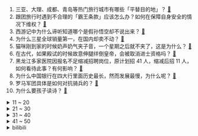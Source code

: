 1. 三亚、大理、成都、青岛等热门旅行城市有哪些「平替目的地」？ [:link:](https://www.zhihu.com/question/597678621)
2. 跟团旅行时遇到不合理的「霸王条款」应该怎么办？如何在保障自身安全的情况下维权？ [:link:](https://www.zhihu.com/question/597946309)
3. 西游记中为什么谛听知道哪个是假孙悟空却不说出来？ [:link:](https://www.zhihu.com/question/26857388)
4. 为什么三星全球销量第一，在国内却卖不动？ [:link:](https://www.zhihu.com/question/597826770)
5. 猫咪刚到家的时候奶声奶气夹子音，一个星期之后就不夹了，这是为什么？ [:link:](https://www.zhihu.com/question/597845408)
6. 在古代，如果殿试的时候故意伸腿绊倒皇帝，会被取消进士资格吗？ [:link:](https://www.zhihu.com/question/591613199)
7. 黑龙江多家医院因报名不足缩减招聘岗位，原计划招 41 人，缩减后招 11 人，如何看待此事？有何影响？ [:link:](https://www.zhihu.com/question/598210787)
8. 为什么中国银行在四大行里面历史最长，然而发展最慢，为什么呢？ [:link:](https://www.zhihu.com/question/597624015)
9. 罗马军团具体是如何对抗骑兵的？ [:link:](https://www.zhihu.com/question/367873368)
10. 为什么要孩子读诗？ [:link:](https://www.zhihu.com/question/591320287)
<details>
<summary>11 ~ 20</summary>

11. 张家界暂停本地人免票，长沙倡议市民「三让」外地游客，为何越来越多的城市加入「腾城迎宾」的行列？ [:link:](https://www.zhihu.com/question/598106918)
12. 为打击贩毒，拜登宣布美国进入国家紧急状态，必要时武装部队预备役人员进入现役，美国毒品泛滥到何种地步了？ [:link:](https://www.zhihu.com/question/598210779)
13. 拼多多被曝临时确定五一只休 3 天，员工被迫集体退票，目前情况如何？如何看待这一行为？ [:link:](https://www.zhihu.com/question/598242000)
14. 仙侠电视剧《长月烬明》按目前热度，预测后续剧情会出现烂尾吗？ [:link:](https://www.zhihu.com/question/597961211)
15. 90 后北漂女孩副业开淄博烧烤月入三十万，开张一个半月营业额猛翻二十倍，如何看待流量带来的「风口」？ [:link:](https://www.zhihu.com/question/597679629)
16. 美军两架「阿帕奇」直升机坠毁，3 名飞行员死亡，哪些信息值得关注？ [:link:](https://www.zhihu.com/question/598228520)
17. 《流浪地球 2》海外票房 1 亿人民币，如何评价这一票房成绩？ [:link:](https://www.zhihu.com/question/596153292)
18. 如何评价王一博、胡军、于适领衔主演的电影《长空之王》？ [:link:](https://www.zhihu.com/question/557738601)
19. 消息称塞尔维亚总统武契奇被紧急送医，真实性如何，哪些信息值得关注？ [:link:](https://www.zhihu.com/question/598244658)
20. 尹锡悦在美国会发表演讲，歪曲历史大谈长津湖战役，遭外交部驳斥，从历史角度如何评价尹锡悦这一言论？ [:link:](https://www.zhihu.com/question/598257609)
</details>
<details>
<summary>21 ~ 30</summary>

21. 一个很穷的亲戚得了癌症，跟我借钱，借还是不借？ [:link:](https://www.zhihu.com/question/592123413)
22. 请问你们心情不好的时候会做什么呢? [:link:](https://www.zhihu.com/question/597117255)
23. 什么样的人容易得到贵人扶持？ [:link:](https://www.zhihu.com/question/515337187)
24. 诚恳的道歉值得被原谅吗？ [:link:](https://www.zhihu.com/question/598147021)
25. 是一直优秀重要，还是不断进步重要？ [:link:](https://www.zhihu.com/question/597444371)
26. 时间能治愈一切吗? [:link:](https://www.zhihu.com/question/598166235)
27. 你可以接受以后平庸的自己吗？ [:link:](https://www.zhihu.com/question/598238388)
28. 如何评价2023五一数学建模竞赛ABC题？ [:link:](https://www.zhihu.com/question/597361374)
29. 4 月 28 日沪指重返 3300 点，AI 概念股反弹，两市近 4000 股上涨，如何看待今日行情？ [:link:](https://www.zhihu.com/question/598212162)
30. 以色列是否可以在非洲找块土地建国定居，避开四战之地的中东？ [:link:](https://www.zhihu.com/question/598104444)
</details>
<details>
<summary>31 ~ 40</summary>

31. 本科阶段表现平平，无任何获奖和荣誉记录，考研复试面试时如何脱颖而出？ [:link:](https://www.zhihu.com/question/590157274)
32. 如果决裂的朋友到处在背后诋毁你、抹黑你、说你坏话，你们会怎么解决？ [:link:](https://www.zhihu.com/question/598222726)
33. 消息称，特斯拉将首次把在中国上海生产的汽车送往北美销售，此举是出于哪些考虑？ [:link:](https://www.zhihu.com/question/597471724)
34. 如何评价《星穹铁道》致敬《血源》? [:link:](https://www.zhihu.com/question/598228998)
35. 五一假期第一天，宅家未出远门的你，计划如何度过？ [:link:](https://www.zhihu.com/question/598377531)
36. 旅途中就餐该如何选择？有哪些注意事项？如何避免「天价账单」等隐形消费？就餐后若身体不适，该如何维权？ [:link:](https://www.zhihu.com/question/597946252)
37. 五一假期，有哪些小众景点适合一家三口？ [:link:](https://www.zhihu.com/question/595310734)
38. 慕容复为什么会高开低走？ [:link:](https://www.zhihu.com/question/598001512)
39. 今年五一的火车票为什么那么难买? [:link:](https://www.zhihu.com/question/596586857)
40. 五一带孩子出去玩时，除了打卡标志性景点，你还会带孩子尝试哪些「有趣玩法」？ [:link:](https://www.zhihu.com/question/595440957)
</details>
<details>
<summary>41 ~ 50</summary>

41. 江西南昌豫章书院非法拘禁案重审宣判，5 名被告均表示服判不上诉，如果从法律角度解读？ [:link:](https://www.zhihu.com/question/598260349)
42. 五一期间酒店价格猛涨，年轻人玩起「交换旅游」，「你住我家，我睡你床」，如何看待此事？有哪些需要注意的？ [:link:](https://www.zhihu.com/question/598097164)
43. 央行数据显示，一季度房地产开发贷款增速提升，个人住房贷款增速回落，哪些信息值得关注？ [:link:](https://www.zhihu.com/question/598258184)
44. 通过在线票务服务平台预定机酒门票等服务后出现虚假宣传、违约毁约等情况该怎么办？平台需要承担哪些责任？ [:link:](https://www.zhihu.com/question/597947308)
45. 2023 五一假期你打算如何度过？ [:link:](https://www.zhihu.com/question/596513446)
46. 房地产税为什么不急于推出？ [:link:](https://www.zhihu.com/question/598174264)
47. 东部战区新闻发言人就美 P-8A 反潜巡逻机穿航台湾海峡发表谈话，哪些信息值得关注？ [:link:](https://www.zhihu.com/question/598238164)
48. 比亚迪一季度营收超 1200 亿元，净利增 4 倍超越 2021 年全年，如何评价这一业绩？ [:link:](https://www.zhihu.com/question/598205401)
49. 面对网红推荐、种草等旅行攻略分享，消费者应如何理性判断和选择？种草攻略都有哪些潜在的陷阱？ [:link:](https://www.zhihu.com/question/597946477)
50. 全球首批机器受精试管婴儿出生，这项技术有哪些难点？医学角度具有哪些意义？ [:link:](https://www.zhihu.com/question/598207368)
</details><details>
<summary>bilibili</summary>

1. 【亮记生物鉴定】网络热传生物鉴定48 [:link:](//www.bilibili.com/video/BV1Xh411j7yC)
2. 眼“色”游戏（押韵版） [:link:](//www.bilibili.com/video/BV17P411U7tp)
3. 《原神》白术角色PV——「良方难觅」 [:link:](//www.bilibili.com/video/BV1oX4y1B76Y)
4. 5斤的铁勺，60cm的铁锅，这道菜，很费手。。 [:link:](//www.bilibili.com/video/BV1cM411G7rL)
5. 没开玩笑  淄博已经进化到5.0版本了... [:link:](//www.bilibili.com/video/BV1BX4y1m7jP)
6. 耶！发车！ [:link:](//www.bilibili.com/video/BV16V4y1R7a5)
7. 【星穹铁道】最新免费星琼！开服后新增，1620星琼千万别忘了领 [:link:](//www.bilibili.com/video/BV1Lo4y1L7CW)
8. 哈哈，甲方破防了 [:link:](//www.bilibili.com/video/BV1Dg4y1L7hd)
9. 意大利新现实主义巅峰！穷过的人才懂！【25格】《偷自行车的人》 [:link:](//www.bilibili.com/video/BV1nP411U7ba)
10. 帅小伙自制淄博烧烤，不用去淄博也能吃爽啦！ [:link:](//www.bilibili.com/video/BV1Sz4y1a7tU)
<details>
<summary>11 ~ 20</summary>

11. 从上厕所的规则就知道挪威的男人地位如何了 [:link:](//www.bilibili.com/video/BV1bc411J7SR)
12. 以前年轻人消费 VS 现在年轻人消费 [:link:](//www.bilibili.com/video/BV1F24y1F7Y5)
13. 求婚计划被女朋友发现后... [:link:](//www.bilibili.com/video/BV1ho4y1L7NH)
14. 中国人的油纸伞撑的不是雨，撑的是五千年的文化自信！ [:link:](//www.bilibili.com/video/BV1Jh411778A)
15. 爷 青 回 ！丢人之旅！【森林之子#1】 [:link:](//www.bilibili.com/video/BV19M4y187ww)
16. 做了一个赋予食物生命的盘子 [:link:](//www.bilibili.com/video/BV1ph41177H5)
17. 蛋 [:link:](//www.bilibili.com/video/BV1pa4y157G9)
18. 我与山区37名小学生一起造了辆火星车！ [:link:](//www.bilibili.com/video/BV1dh411j7iP)
19. 阿曼达的冒险完整版！看完所有的恐怖录像我惊呆了！！ [:link:](//www.bilibili.com/video/BV1HT411H7sH)
20. 科幻修仙！人均爆星？星穹铁道世界观&剧情设定入门指南！ [:link:](//www.bilibili.com/video/BV1do4y1b7Gc)
</details>
<details>
<summary>21 ~ 30</summary>

21. 联合国正式入驻B站！ [:link:](//www.bilibili.com/video/BV1Am4y1C78m)
22. 20世纪的“哲学王”是谁？【奇葩小国46】 [:link:](//www.bilibili.com/video/BV19g4y177co)
23. 2000年前的动漫歌曲人气排行榜TOP100！！【2023年最新】 [:link:](//www.bilibili.com/video/BV1fo4y1b7Rr)
24. 猫德学院招生季：一窝四只抓了七只 [:link:](//www.bilibili.com/video/BV14P411U7sn)
25. 【星穹铁道宝箱全收集】空间站黑塔/三重权限/战利品/解密/次元扑满/黑塔币/全网最贴心的星穹铁道宝箱攻略 [:link:](//www.bilibili.com/video/BV1YM4y1a7wf)
26. 职场人的内心独白之 表面客气友好，内心暴躁输出。 [:link:](//www.bilibili.com/video/BV1xh4y1n7gn)
27. 挑战第一次给直男搭档化妆！再去吃南京人童年的鸭血粉丝汤【还愿挑战ep06- 叶新小吃】 [:link:](//www.bilibili.com/video/BV1sM41157Xr)
28. 《崩坏：星穹铁道》OP：「星间旅行」 [:link:](//www.bilibili.com/video/BV1rh4y1n77f)
29. 第三季回归！各位久等了！经典网剧《灵魂摆渡》第二十一回《除夕》 [:link:](//www.bilibili.com/video/BV1mg4y177bQ)
30. 《明日方舟》限定干员「缪尔赛思」前瞻PV [:link:](//www.bilibili.com/video/BV1Zs4y1c7td)
</details>
<details>
<summary>31 ~ 40</summary>

31. 逆天彩蛋！当你拒绝姬子的上车邀请，留在太空站，游戏直接通关了？？？ [:link:](//www.bilibili.com/video/BV1uv4y1J7mZ)
32. “有 种 你 试 试” [:link:](//www.bilibili.com/video/BV1Lk4y1n7dL)
33. 骑行穿越欧亚大陆，青海无人区魔鬼城里露营，方圆四十公里无人烟胆子太大了 [:link:](//www.bilibili.com/video/BV12o4y1575H)
34. 找五个导游 一起讲解 [:link:](//www.bilibili.com/video/BV1xT411H7b1)
35. 为啥风靡全球的奶酪，就是在中国混不开呢？ [:link:](//www.bilibili.com/video/BV12c411J7nE)
36. 这个技能有点刑！慢放百倍，三分钟学会飞牌绝技！ [:link:](//www.bilibili.com/video/BV1ks4y1c7sV)
37. 一首《坎农》，致所有的相遇与重逢 [:link:](//www.bilibili.com/video/BV1yL411Y74i)
38. 完了，这下解释不清楚了 [:link:](//www.bilibili.com/video/BV1FL411e7rt)
39. 我知道阁下的胆子很大，但假如遇上我这几款装置呢？ [:link:](//www.bilibili.com/video/BV1rP411U74X)
40. 真的没人吃这玩意吗？！ [:link:](//www.bilibili.com/video/BV1ya4y1V7JD)
</details>
<details>
<summary>41 ~ 50</summary>

41. 【更新至428】SEVENTEEN  - 孙悟空(Super) 舞台 直拍 练习室 零站 [:link:](//www.bilibili.com/video/BV19a4y1V73t)
42. 《 ✱ 我 推 的 J O J O ✱ 》 [:link:](//www.bilibili.com/video/BV1oX4y1B7mV)
43. 素菜炒法技巧，，“万能公式”！！高能干货总结！！！ [:link:](//www.bilibili.com/video/BV1Mz4y1Y7sv)
44. 勾栏听曲说是 [:link:](//www.bilibili.com/video/BV1Kh4y1n7Lr)
45. 踏遍云南也要找到你 [:link:](//www.bilibili.com/video/BV19v4y1E7q9)
46. 穷。没变异、没高科技，但是真男人——罗夏 [:link:](//www.bilibili.com/video/BV1dc411J7uj)
47. 全世界唯一确定性别的母斑鳖死亡，西游记老鳖原型灭绝进入倒计时 [:link:](//www.bilibili.com/video/BV1hL411Y7nj)
48. 心理学满级小孩 [:link:](//www.bilibili.com/video/BV1PV4y1Z7j7)
49. 这个艺人的人设很真实啊.... [:link:](//www.bilibili.com/video/BV1YV4y1R7gR)
50. 买到平价破烂！！ [:link:](//www.bilibili.com/video/BV1614y1f7ru)
</details>
<details>
<summary>51 ~ 60</summary>

51. 落魄特种兵酗酒度日，结识小萝莉重获新生，奥斯卡影帝覆灭黑帮 [:link:](//www.bilibili.com/video/BV1ss4y1R7PV)
52. 八爪鱼，全款拿下 [:link:](//www.bilibili.com/video/BV1Mv4y1J7Ba)
53. 感觉捡到宝了！这究竟是哪位大神出的神器？ [:link:](//www.bilibili.com/video/BV1go4y1L7nD)
54. 千万别一次性养一千条蚕！！ [:link:](//www.bilibili.com/video/BV1Ya4y1V7mW)
55. 糟糕了家人们，狗剩可能真的是狗！这可怎么办！？以后投稿要投到汪星人区吗？ [:link:](//www.bilibili.com/video/BV1Qv4y1E7iB)
56. 不好意思 买到真的了 [:link:](//www.bilibili.com/video/BV1no4y1L7Ka)
57. 疯死！原来高光真的是演出来的，不是吹出来的！神魔有三世，帝后无来生！【长月烬明】陈都灵邓为 叶冰裳萧凛 [:link:](//www.bilibili.com/video/BV17M41157LX)
58. 真挚动人！孩子们的朗诵让人热泪盈眶 [:link:](//www.bilibili.com/video/BV1mV4y1R79L)
59. 【Zc故事】危 险 外 卖 [:link:](//www.bilibili.com/video/BV1km4y1y7kt)
60. 【崩坏星穹铁道入坑指南】第五期：实战阵容搭配思路，从低配到高配/前期到后期配队思路 [:link:](//www.bilibili.com/video/BV1Cv4y1E7ep)
</details>
<details>
<summary>61 ~ 70</summary>

61. 后青年时代，愿我们从未改变 [:link:](//www.bilibili.com/video/BV1G24y1F7bM)
62. 新赛季的猫咪：你对伤害一无所知！ [:link:](//www.bilibili.com/video/BV1PV4y1Z74U)
63. 喊口号就能让战士往上冲?解密战时政治动员有多复杂【思维实验室】 [:link:](//www.bilibili.com/video/BV1Qk4y177wj)
64. 紫薯菲士：无限Shake薯香满满，超高颜值，送给你们一杯属于紫色的浪漫。 [:link:](//www.bilibili.com/video/BV11X4y1B7dN)
65. 谁能拒绝会跳舞的人偶呢 [:link:](//www.bilibili.com/video/BV1kh411j7n4)
66. 【原神二创】《我不是草神》 [:link:](//www.bilibili.com/video/BV1Co4y147tg)
67. 提前感受五一的恐惧｜人真的好多啊啊啊！！ [:link:](//www.bilibili.com/video/BV1Do4y147GW)
68. 【推しの子/WOTA艺】试着在偶像/YOASOBI上表演了宅男的艺术！ ！ 【GinyuforcE】 [:link:](//www.bilibili.com/video/BV17h41177Gp)
69. 泰裤辣！星穹铁道真人超燃互殴！ [:link:](//www.bilibili.com/video/BV1eo4y147NL)
70. 4KHDR⟪进击的巨人•救赎⟫（油管大佬的震撼剪辑） [:link:](//www.bilibili.com/video/BV1g24y1F7D2)
</details>
<details>
<summary>71 ~ 80</summary>

71. 车迟国斗法下——渣熊作 [:link:](//www.bilibili.com/video/BV1uV4y1d7TT)
72. 随便剪剪系列 [:link:](//www.bilibili.com/video/BV17k4y1J79D)
73. 榨干手机芯片？崩坏：星穹铁道性能详细测试与优化指南 [:link:](//www.bilibili.com/video/BV11V4y1o7iB)
74. 【淮秀帮】用天欢视角看《长月烬明》！ [:link:](//www.bilibili.com/video/BV1h24y1F73b)
75. 今天主打的就是一个给闺蜜惊喜 [:link:](//www.bilibili.com/video/BV1Ko4y187Uf)
76. 「小白」外卖员都在用什么手机？ [:link:](//www.bilibili.com/video/BV1ms4y1c79V)
77. 一场普通的人质救援，却在墙内发现35具尸体，背后究竟还隐藏着什么样的大人物，人性与规则的考验，理想与现实的冲突，高分佳作，美国边境三部曲之一《边境杀手》 [:link:](//www.bilibili.com/video/BV1jo4y1L7TT)
78. 我能吃12个包子 [:link:](//www.bilibili.com/video/BV1K24y1F7DU)
79. 狂肝游戏100小时！这才星穹铁道的真正魅力 [:link:](//www.bilibili.com/video/BV1So4y147xY)
80. B友们我没去世，今天路过黔西南，风景真是没得说 [:link:](//www.bilibili.com/video/BV1oT411n7Np)
</details>
<details>
<summary>81 ~ 90</summary>

81. 新版社区公约上线了！看小黑屋新任管理员罗翔如何“办案” [:link:](//www.bilibili.com/video/BV1sP411U7o2)
82. 动物也喜欢围观幼崽吗？ [:link:](//www.bilibili.com/video/BV1rk4y1J7J3)
83. 如何看上去高10cm [:link:](//www.bilibili.com/video/BV1rh4y1n7UB)
84. SEVENTEEN最新回归曲【孙悟空】首舞台公开 [:link:](//www.bilibili.com/video/BV1oh411j7TP)
85. 跨越9000公里，带大家来看下张大孩儿.. [:link:](//www.bilibili.com/video/BV1gT411H7Va)
86. 假如四大名著买了合订本是一种什么体验 [:link:](//www.bilibili.com/video/BV1nz4y1Y7pQ)
87. 课堂实录｜语文老师吴小轶：如果你明天就死了，你后悔吗？作文课立意升华课，被学生感动到！ [:link:](//www.bilibili.com/video/BV1Lc411J7rW)
88. 【Stray Kids】 "★★★★★ (5-STAR)" Trailer [:link:](//www.bilibili.com/video/BV1qL411h7rq)
89. 来自大伟哥的通讯：「星海之旅，感谢同行」 [:link:](//www.bilibili.com/video/BV19m4y1y7tF)
90. 永远不要低估河南碳水！馍馍装一切，谁吃谁迷糊 [:link:](//www.bilibili.com/video/BV1wo4y1t7Am)
</details>
<details>
<summary>91 ~ 100</summary>

91. 【老疯杨】远近闻名的袋鼠狗，还身怀狗宝贝？！ [:link:](//www.bilibili.com/video/BV1Ms4y1R7QF)
92. 下班去撸炸串,一口爆酱!吃着太过瘾咯! [:link:](//www.bilibili.com/video/BV1sc411J7TG)
93. 这下网络玩具下算是补上了 [:link:](//www.bilibili.com/video/BV1LM4y187Uw)
94. 母亲节，我们一起给妈妈一个大大的惊喜吧！ [:link:](//www.bilibili.com/video/BV1no4y1L7AE)
95. 【Ed Sheeran】艾德·希兰 正式入驻B站！ [:link:](//www.bilibili.com/video/BV1va4y1V7Sd)
96. 社会上的边角料，妈妈眼中的小骄傲 [:link:](//www.bilibili.com/video/BV1gh41177f4)
97. 真不愧是我的大儿！帮爸妈分担！ [:link:](//www.bilibili.com/video/BV1Go4y1b7BH)
98. 【时代少年团】《浅炸一下吧！》18：演唱会训练探班 [:link:](//www.bilibili.com/video/BV1jM41157FM)
99. "爱意东升西落 浪漫至死不渝" [:link:](//www.bilibili.com/video/BV1os4y197wb)
100. 请我吃一顿淄博烧烤，以后就没人敢动你了！ [:link:](//www.bilibili.com/video/BV1MP411U7TB)
</details></details>
